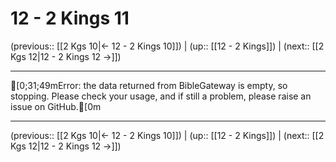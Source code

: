 # 12 - 2 Kings 11

(previous:: [[2 Kgs 10|← 12 - 2 Kings 10]]) | (up:: [[12 - 2 Kings]]) | (next:: [[2 Kgs 12|12 - 2 Kings 12 →]])

***
[0;31;49mError: the data returned from BibleGateway is empty, so stopping. Please check your usage, and if still a problem, please raise an issue on GitHub.[0m

***

(previous:: [[2 Kgs 10|← 12 - 2 Kings 10]]) | (up:: [[12 - 2 Kings]]) | (next:: [[2 Kgs 12|12 - 2 Kings 12 →]])
